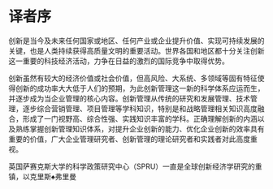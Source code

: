 # 译者序

创新是当今及未来任何国家或地区、任何产业或企业提升价值、实现可持续发展的关键，也是人类持续获得高质量文明的重要活动。世界各国和地区都十分关注创新这一重要的科技经济活动，力争在日益的激烈的国际竞争中取得优势。

创新虽然有较大的经济价值或社会价值，但高风险、大系统、多领域等固有特征使得创新的成功率大大低于人们的预期，为此创新管理这一新的科学体系应运而生，并逐步成为当企业管理的核心内容。创新管理从传统的研究和发展管理、技术管理，逐步综合营销管理、项目管理等学科知识，特别是和战略管理相关知识高度融合，形成了一门视野高、综合性强、实践知识丰富的学科。正确理解创新的内涵以及熟练掌握创新管理知识体系，对提升企业创新的能力、优化企业创新的效率具有重要的价值，广大企业管理研究者、创新管理的理论研究者和实践者对此高度重视。

英国萨赛克斯大学的科学政策研究中心（SPRU）一直是全球创新经济学研究的重镇，以克里斯&spades;弗里曼
